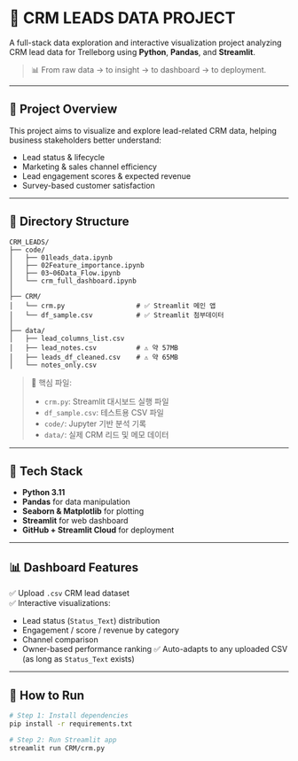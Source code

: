 # 🚀 CRM LEADS DATA PROJECT

A full-stack data exploration and interactive visualization project analyzing CRM lead data for Trelleborg using **Python**, **Pandas**, and **Streamlit**.

> 📊 From raw data → to insight → to dashboard → to deployment.

---

## 📁 Project Overview

This project aims to visualize and explore lead-related CRM data, helping business stakeholders better understand:

- Lead status & lifecycle
- Marketing & sales channel efficiency
- Lead engagement scores & expected revenue
- Survey-based customer satisfaction

---
## 📂 Directory Structure

```
CRM_LEADS/
├── code/
│   ├── 01leads_data.ipynb
│   ├── 02Feature_importance.ipynb
│   ├── 03~06Data_Flow.ipynb
│   └── crm_full_dashboard.ipynb
│
├── CRM/
│   └── crm.py                  # ✅ Streamlit 메인 앱
│   └── df_sample.csv           # ✅ Streamlit 첨부데이터
│
├── data/
│   ├── lead_columns_list.csv
│   ├── lead_notes.csv          # ⚠️ 약 57MB
│   ├── leads_df_cleaned.csv    # ⚠️ 약 65MB
│   └── notes_only.csv
```

> 📝 핵심 파일:
> - `crm.py`: Streamlit 대시보드 실행 파일
> - `df_sample.csv`: 테스트용 CSV 파일
> - `code/`: Jupyter 기반 분석 기록
> - `data/`: 실제 CRM 리드 및 메모 데이터

---

## 🧰 Tech Stack

- **Python 3.11**
- **Pandas** for data manipulation
- **Seaborn & Matplotlib** for plotting
- **Streamlit** for web dashboard
- **GitHub + Streamlit Cloud** for deployment

---

## 📊 Dashboard Features

✅ Upload `.csv` CRM lead dataset  
✅ Interactive visualizations:
- Lead status (`Status_Text`) distribution
- Engagement / score / revenue by category
- Channel comparison
- Owner-based performance ranking
✅ Auto-adapts to any uploaded CSV (as long as `Status_Text` exists)

---

## 🚀 How to Run

```bash
# Step 1: Install dependencies
pip install -r requirements.txt

# Step 2: Run Streamlit app
streamlit run CRM/crm.py
